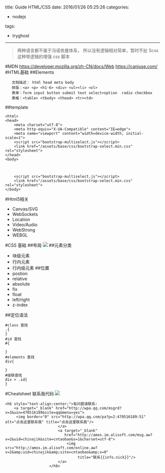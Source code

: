 title: Guide HTML/CSS
date: 2016/01/26 05:25:26
categories:

 - nodejs 


tags:

- tryghost

---

>两种语言都不属于冯诺依曼体系， 所以没有逻辑相对简单，暂时不扯 Scss这种带逻辑的增强 css 脚本

#MDN
https://developer.mozilla.org/zh-CN/docs/Web
https://caniuse.com/
#HTML基础
##Elements
```
   文档描述： html head meta body 
   排版：<a> <p> <h1-6> <div> <ul><li> <ol>
   表单：form input button submit text select>option  radio checkbox 
   表格：<table> <tbody> <thead> <tr><td>
```
##template
```language-html
<html>
<head>
    <meta charset="utf-8">
    <meta http-equiv="X-UA-Compatible" content="IE=edge">
    <meta name="viewport" content="width=device-width, initial-scale=1">
    <script src="bootstrap-multiselect.js"></script>
    <link href="/assets/base/css/bootstrap-select.min.css" rel="stylesheet">
</head>
<body>
    
    

    <script src="bootstrap-multiselect.js"></script>
    <link href="/assets/base/css/bootstrap-select.min.css" rel="stylesheet">
</body>
```

#Html5相关
 * Canvas/SVG
 * WebSockets
 * Location
 * Video/Audio
 * WebStrong
 * WEBGL



#CSS 基础
##布局
![](https://dn-zuoyun.qbox.me/image/d/27/f5aa50324e397583670d494304520.png)
##元素分类

 * 块级元素
 * 行内元素
 * 行内级元素
##位置
 * postion
  * relative
  * absolute
  * fix
 * float
  * left/right
 * z-index

##定位语法
```language-css
#class 查找
.{
}
#id 查找
#{

}
#elements 查找
div{

}
#级联查找
div > .id{
}
```

#Cheatsheet
联系我代码
![](https://dn-zuoyun.qbox.me/image/0/99/2bd4ac14d316300e5b2517ba0eb26.png)

```language-html
<h6 style="text-align:center;">有问题请联系:
    <a target="_blank" href="http://wpa.qq.com/msgrd?v=3&uin=470516189&site=qq&menu=yes">
     <img border="0" src="http://wpa.qq.com/pa?p=2:470516189:51" alt="点击这里联系我" title="点击这里联系我"/>
                        </a>
                        <a target="_blank"
                           href="http://amos.im.alisoft.com/msg.aw?v=2&uid=chinajik&site=cntaobao&s=1&charset=utf-8">
                            <img src="http://amos.im.alisoft.com/online.aw?v=2&amp;uid=chinajik&amp;site=cntaobao&amp;s=0"
                                 title="联系{{info.nick}}"/>
                        </a>
                    </h6>
```




